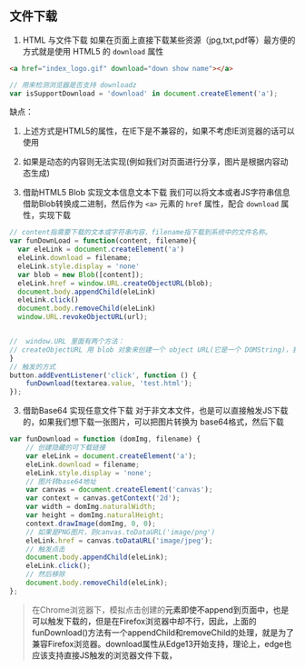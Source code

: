 ## 文件下载
1. HTML 与文件下载
如果在页面上直接下载某些资源（jpg,txt,pdf等）最方便的方式就是使用 HTML5 的 `download` 属性
```html
<a href="index_logo.gif" download="down show name"></a>
```

```js
// 用来检测浏览器是否支持 downloadz
var isSupportDownload = 'download' in document.createElement('a');
```

缺点：
  1. 上述方式是HTML5的属性，在IE下是不兼容的，如果不考虑IE浏览器的话可以使用
  2. 如果是动态的内容则无法实现(例如我们对页面进行分享，图片是根据内容动态生成)



2. 借助HTML5 Blob 实现文本信息文本下载
我们可以将文本或者JS字符串信息借助Blob转换成二进制，然后作为 `<a>` 元素的 `href` 属性，配合 `download` 属性，实现下载

```js
// content指需要下载的文本或字符串内容，filename指下载到系统中的文件名称。
var funDownLoad = function(content, filename){
  var eleLink = document.createElement('a')
  eleLink.download = filename;
  eleLink.style.display = 'none'
  var blob = new Blob([content]);
  eleLink.href = window.URL.createObjectURL(blob);
  document.body.appendChild(eleLink)
  eleLink.click()
  document.body.removeChild(eleLink)
  window.URL.revokeObjectURL(url);


//  window.URL 里面有两个方法：
// createObjectURL 用 blob 对象来创建一个 object URL(它是一个 DOMString)，我们可以用这个 object URL 来表示某个 blob 对象，这个 object URL 可以用在 href 和 src 之类的属性上。
}
// 触发的方式
button.addEventListener('click', function () {
    funDownload(textarea.value, 'test.html');
});
```


3. 借助Base64 实现任意文件下载
 对于非文本文件，也是可以直接触发JS下载的，如果我们想下载一张图片，可以把图片转换为 base64格式，然后下载

```js
var funDownload = function (domImg, filename) {
    // 创建隐藏的可下载链接
    var eleLink = document.createElement('a');
    eleLink.download = filename;
    eleLink.style.display = 'none';
    // 图片转base64地址
    var canvas = document.createElement('canvas');
    var context = canvas.getContext('2d');
    var width = domImg.naturalWidth;
    var height = domImg.naturalHeight;
    context.drawImage(domImg, 0, 0);
    // 如果是PNG图片，则canvas.toDataURL('image/png')
    eleLink.href = canvas.toDataURL('image/jpeg');
    // 触发点击
    document.body.appendChild(eleLink);
    eleLink.click();
    // 然后移除
    document.body.removeChild(eleLink);
};

```

> 在Chrome浏览器下，模拟点击创建的<a>元素即使不append到页面中，也是可以触发下载的，但是在Firefox浏览器中却不行，因此，上面的funDownload()方法有一个appendChild和removeChild的处理，就是为了兼容Firefox浏览器。download属性从Edge13开始支持，理论上，edge也应该支持直接JS触发的浏览器文件下载，